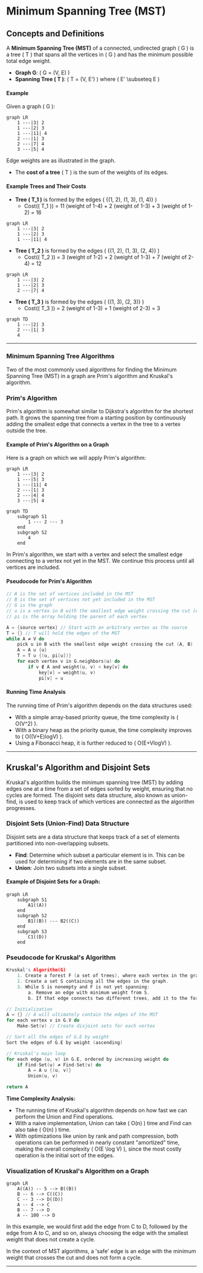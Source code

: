 # Minimum Spanning Tree (MST)

## Concepts and Definitions

A **Minimum Spanning Tree (MST)** of a connected, undirected graph \( G \) is a tree \( T \) that spans all the vertices in \( G \) and has the minimum possible total edge weight.

- **Graph G**: \( G = (V, E) \)
- **Spanning Tree \( T \)**: \( T = (V, E') \) where \( E' \subseteq E \)

#### Example

Given a graph \( G \):

```mermaid
graph LR
    1 ---|3| 2
    1 ---|2| 3
    1 ---|11| 4
    2 ---|1| 3
    2 ---|7| 4
    3 ---|5| 4
```

Edge weights are as illustrated in the graph.

- The **cost of a tree** \( T \) is the sum of the weights of its edges.

#### Example Trees and Their Costs

- **Tree \( T_1 \)** is formed by the edges \( \{(1, 2), (1, 3), (1, 4)\} \)
  - Cost(\( T_1 \)) = 11 (weight of 1-4) + 2 (weight of 1-3) + 3 (weight of 1-2) = 16

```mermaid
graph LR
    1 ---|3| 2
    1 ---|2| 3
    1 ---|11| 4
```

- **Tree \( T_2 \)** is formed by the edges \( \{(1, 2), (1, 3), (2, 4)\} \)
  - Cost(\( T_2 \)) = 3 (weight of 1-2) + 2 (weight of 1-3) + 7 (weight of 2-4) = 12

```mermaid
graph LR
    1 ---|3| 2
    1 ---|2| 3
    2 ---|7| 4
```

- **Tree \( T_3 \)** is formed by the edges \( \{(1, 3), (2, 3)\} \)
  - Cost(\( T_3 \)) = 2 (weight of 1-3) + 1 (weight of 2-3) = 3

```mermaid
graph TD
    1 ---|2| 3
    2 ---|1| 3
    4
```

---

### Minimum Spanning Tree Algorithms

Two of the most commonly used algorithms for finding the Minimum Spanning Tree (MST) in a graph are Prim's algorithm and Kruskal's algorithm.

### Prim's Algorithm

Prim's algorithm is somewhat similar to Dijkstra's algorithm for the shortest path. It grows the spanning tree from a starting position by continuously adding the smallest edge that connects a vertex in the tree to a vertex outside the tree.

#### Example of Prim's Algorithm on a Graph

Here is a graph on which we will apply Prim's algorithm:

```mermaid
graph LR
    1 ---|3| 2
    1 ---|5| 3
    1 ---|11| 4
    2 ---|1| 3
    2 ---|4| 4
    3 ---|5| 4
```

```mermaid
graph TD
    subgraph S1
        1 --- 2 --- 3
    end
    subgraph S2
        4
    end
```

In Prim's algorithm, we start with a vertex and select the smallest edge connecting to a vertex not yet in the MST. We continue this process until all vertices are included.

#### Pseudocode for Prim's Algorithm

```C
// A is the set of vertices included in the MST
// B is the set of vertices not yet included in the MST
// G is the graph
// u is a vertex in B with the smallest edge weight crossing the cut (A, B)
// pi is the array holding the parent of each vertex

A = {source vertex} // Start with an arbitrary vertex as the source
T = {} // T will hold the edges of the MST
while A ≠ V do
    pick u in B with the smallest edge weight crossing the cut (A, B)
    A = A ∪ {u}
    T = T ∪ {(u, pi[u])}
    for each vertex v in G.neighbors(u) do
        if v ∉ A and weight(u, v) < key[v] do
            key[v] = weight(u, v)
            pi[v] = u
```

#### Running Time Analysis

The running time of Prim's algorithm depends on the data structures used:

- With a simple array-based priority queue, the time complexity is \( O(V^2) \).
- With a binary heap as the priority queue, the time complexity improves to \( O((V+E)logV) \).
- Using a Fibonacci heap, it is further reduced to \( O(E+VlogV) \).

---

## Kruskal's Algorithm and Disjoint Sets

Kruskal's algorithm builds the minimum spanning tree (MST) by adding edges one at a time from a set of edges sorted by weight, ensuring that no cycles are formed. The disjoint sets data structure, also known as union-find, is used to keep track of which vertices are connected as the algorithm progresses.

### Disjoint Sets (Union-Find) Data Structure

Disjoint sets are a data structure that keeps track of a set of elements partitioned into non-overlapping subsets.

- **Find**: Determine which subset a particular element is in. This can be used for determining if two elements are in the same subset.
- **Union**: Join two subsets into a single subset.

#### Example of Disjoint Sets for a Graph:

```mermaid
graph LR
    subgraph S1
        A1((A))
    end
    subgraph S2
        B1((B)) --- B2((C))
    end
    subgraph S3
        C1((D))
    end
```

### Pseudocode for Kruskal's Algorithm

```C
Kruskal's Algorithm(G)
    1. Create a forest F (a set of trees), where each vertex in the graph is a separate tree.
    2. Create a set S containing all the edges in the graph.
    3. While S is nonempty and F is not yet spanning:
        a. Remove an edge with minimum weight from S.
        b. If that edge connects two different trees, add it to the forest F, combining two trees into a single tree.

// Initialization
A = {} // A will ultimately contain the edges of the MST
for each vertex v in G.V do
    Make-Set(v) // Create disjoint sets for each vertex

// Sort all the edges of G.E by weight
Sort the edges of G.E by weight (ascending)

// Kruskal's main loop
for each edge (u, v) in G.E, ordered by increasing weight do
    if Find-Set(u) ≠ Find-Set(v) do
        A = A ∪ {(u, v)}
        Union(u, v)

return A
```

**Time Complexity Analysis:**

- The running time of Kruskal's algorithm depends on how fast we can perform the Union and Find operations.
- With a naive implementation, Union can take \( O(n) \) time and Find can also take \( O(n) \) time.
- With optimizations like union by rank and path compression, both operations can be performed in nearly constant "amortized" time, making the overall complexity \( O(E \log V) \), since the most costly operation is the initial sort of the edges.

### Visualization of Kruskal's Algorithm on a Graph

```mermaid
graph LR
    A((A)) -- 5 --> B((B))
    B -- 6 --> C((C))
    C -- 3 --> D((D))
    A -- 4 --> C
    B -- 7 --> D
    A -- 100 --> D
```

In this example, we would first add the edge from C to D, followed by the edge from A to C, and so on, always choosing the edge with the smallest weight that does not create a cycle.

In the context of MST algorithms, a 'safe' edge is an edge with the minimum weight that crosses the cut and does not form a cycle.

---
